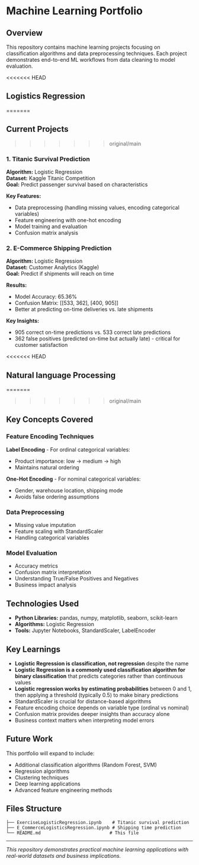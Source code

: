 # Machine Learning Portfolio

## Overview
This repository contains machine learning projects focusing on classification algorithms and data preprocessing techniques. Each project demonstrates end-to-end ML workflows from data cleaning to model evaluation.

<<<<<<< HEAD
## Logistics Regression  
=======
## Current Projects
>>>>>>> original/main

### 1. Titanic Survival Prediction
**Algorithm:** Logistic Regression  
**Dataset:** Kaggle Titanic Competition  
**Goal:** Predict passenger survival based on characteristics

**Key Features:**
- Data preprocessing (handling missing values, encoding categorical variables)
- Feature engineering with one-hot encoding
- Model training and evaluation
- Confusion matrix analysis

### 2. E-Commerce Shipping Prediction
**Algorithm:** Logistic Regression  
**Dataset:** Customer Analytics (Kaggle)  
**Goal:** Predict if shipments will reach on time

**Results:**
- Model Accuracy: 65.36%
- Confusion Matrix: [[533, 362], [400, 905]]
- Better at predicting on-time deliveries vs. late shipments

**Key Insights:**
- 905 correct on-time predictions vs. 533 correct late predictions
- 362 false positives (predicted on-time but actually late) - critical for customer satisfaction

<<<<<<< HEAD
## Natural language Processing 












=======
>>>>>>> original/main
## Key Concepts Covered

### Feature Encoding Techniques
**Label Encoding** - For ordinal categorical variables:
- Product importance: low → medium → high
- Maintains natural ordering

**One-Hot Encoding** - For nominal categorical variables:
- Gender, warehouse location, shipping mode
- Avoids false ordering assumptions

### Data Preprocessing
- Missing value imputation
- Feature scaling with StandardScaler
- Handling categorical variables

### Model Evaluation
- Accuracy metrics
- Confusion matrix interpretation
- Understanding True/False Positives and Negatives
- Business impact analysis

## Technologies Used
- **Python Libraries:** pandas, numpy, matplotlib, seaborn, scikit-learn
- **Algorithms:** Logistic Regression
- **Tools:** Jupyter Notebooks, StandardScaler, LabelEncoder

## Key Learnings
- **Logistic Regression is classification, not regression** despite the name
- **Logistic Regression is a commonly used classification algorithm for binary classification** that predicts categories rather than continuous values
- **Logistic regression works by estimating probabilities** between 0 and 1, then applying a threshold (typically 0.5) to make binary predictions
- StandardScaler is crucial for distance-based algorithms
- Feature encoding choice depends on variable type (ordinal vs nominal)
- Confusion matrix provides deeper insights than accuracy alone
- Business context matters when interpreting model errors

## Future Work
This portfolio will expand to include:
- Additional classification algorithms (Random Forest, SVM)
- Regression algorithms
- Clustering techniques
- Deep learning applications
- Advanced feature engineering methods

## Files Structure
```
├── ExerciseLogisticRegression.ipynb    # Titanic survival prediction
├── E_CommerceLogisticsRegression.ipynb # Shipping time prediction  
└── README.md                          # This file
```

---
*This repository demonstrates practical machine learning applications with real-world datasets and business implications.*